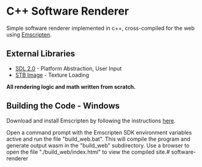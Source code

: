 C++ Software Renderer
=======
Simple software renderer implemented in c++, cross-compiled for the web using [Emscripten](https://emscripten.org/).

External Libraries
-----------
* [SDL 2.0](https://www.libsdl.org/download-2.0.php) - Platform Abstraction, User Input
* [STB Image](https://github.com/nothings/stb/blob/master/stb_image.h) - Texture Loading

**All rendering logic and math written from scratch.**

Building the Code - Windows
-----------
Download and install Emscripten by following the instructions [here](https://emscripten.org/docs/getting_started/downloads.html).

Open a command prompt with the Emscripten SDK environment variables active and run the file "build_web.bat". This will compile the program and generate output wasm in the "build_web" subdirectory. Use a browser to open the file "./build_web/index.html" to view the compiled site.#   s o f t w a r e - r e n d e r e r  
 